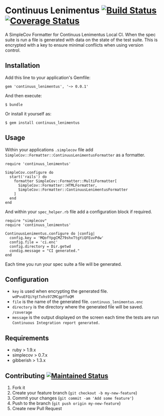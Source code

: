 # Continuus Lenimentus [![Build Status](https://travis-ci.org/ChuckJHardy/ContinuusLenimentus.png)](https://travis-ci.org/ChuckJHardy/ContinuusLenimentus) [![Coverage Status](https://coveralls.io/repos/ChuckJHardy/ContinuusLenimentus/badge.png?branch=feature%2Fintegration)](https://coveralls.io/r/ChuckJHardy/ContinuusLenimentus?branch=master)

A SimpleCov Formatter for Continuus Lenimentus Local CI. When the spec suite is run a file is generated with data on the state of the test suite. This is encrypted with a key to ensure minimal conflicts when using version control.

## Installation

Add this line to your application's Gemfile:

    gem 'continuus_lenimentus', '~> 0.0.1'

And then execute:

    $ bundle

Or install it yourself as:

    $ gem install continuus_lenimentus

## Usage

Within your applications `.simplecov` file add `SimpleCov::Formatter::ContinuusLenimentusFormatter` as a formatter.

    require 'continuus_lenimentus'

    SimpleCov.configure do
      start('rails') do
        formatter SimpleCov::Formatter::MultiFormatter[
          SimpleCov::Formatter::HTMLFormatter,
          SimpleCov::Formatter::ContinuusLenimentusFormatter
        ]
      end
    end
    
And within your `spec_helper.rb` file add a configuration block if required.

    require "simplecov"
    require 'continuus_lenimentus'

    ContinuusLenimentus.configure do |config|
      config.key = 'MQofYpgCMZ79shxTtgYiQFEuvPdw'
      config.file = 'ci.enc'
      config.directory = Dir.getwd
      condig.message = "CI generated."
    end

Each time you run your spec suite a file will be generated.

## Configuration

* `key` is used when encrypting the generated file. `wdPvuEFQiYgtTxhs97ZMCgpYfoQM`
* `file` is the name of the generated file. `continuus_lenimentus.enc`
* `directory` is the directory where the generated file will be saved. `/coverage`
* `message` is the output displayed on the screen each time the tests are run `Continuous Integration report generated.`

## Requirements

* ruby > 1.9.x
* simplecov > 0.7.x
* gibberish > 1.3.x

## Contributing [![Maintained Status](http://stillmaintained.com/ChuckJHardy/ContinuusLenimentus.png)](http://stillmaintained.com/ChuckJHardy/ContinuusLenimentus)

1. Fork it
2. Create your feature branch (`git checkout -b my-new-feature`)
3. Commit your changes (`git commit -am 'Add some feature'`)
4. Push to the branch (`git push origin my-new-feature`)
5. Create new Pull Request
